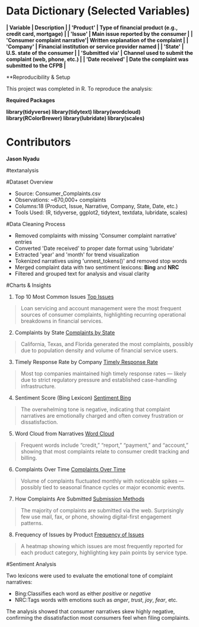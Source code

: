 # Data Dictionary (Selected Variables)

**| Variable                        | Description                                                 |
| 'Product'                     | Type of financial product (e.g., credit card, mortgage)     |
| 'Issue'                     | Main issue reported by the consumer                         |
| 'Consumer complaint narrative'| Written explanation of the complaint                        |
| 'Company'                    | Financial institution or service provider named             |
| 'State'                       | U.S. state of the consumer                                  |
| 'Submitted via'               | Channel used to submit the complaint (web, phone, etc.)     |
| 'Date received'              | Date the complaint was submitted to the CFPB               |**

**Reproducibility & Setup

This project was completed in R. To reproduce the analysis:

**Required Packages**

**library(tidyverse)
library(tidytext)
library(wordcloud)
library(RColorBrewer)
library(lubridate)
library(scales)**


# Contributors
**Jason Nyadu**



#textanalysis

#Dataset Overview

- Source: Consumer_Complaints.csv
- Observations: ~670,000+ complaints
- Columns:18 (Product, Issue, Narrative, Company, State, Date, etc.)
- Tools Used: (R, tidyverse, ggplot2, tidytext, textdata, lubridate, scales)


#Data Cleaning Process

- Removed complaints with missing 'Consumer complaint narrative' entries
- Converted 'Date received' to proper date format using 'lubridate'
- Extracted 'year' and 'month' for trend visualization
- Tokenized narratives using 'unnest_tokens()' and removed stop words
- Merged complaint data with two sentiment lexicons: **Bing** and **NRC**
- Filtered and grouped text for analysis and visual clarity


#Charts & Insights

1. Top 10 Most Common Issues
[Top Issues](top_issues1.pdf)  
> Loan servicing and account management were the most frequent sources of consumer complaints, highlighting recurring operational breakdowns in financial services.


2. Complaints by State
[Complaints by State](state_complaints1.pdf)
> California, Texas, and Florida generated the most complaints, possibly due to population density and volume of financial service users.


3. Timely Response Rate by Company
[Timely Response Rate](timely_response1.pdf)  
> Most top companies maintained high timely response rates — likely due to strict regulatory pressure and established case-handling infrastructure.


4. Sentiment Score (Bing Lexicon)
[Sentiment Bing](sentiment_bing1.pdf)  
> The overwhelming tone is negative, indicating that complaint narratives are emotionally charged and often convey frustration or dissatisfaction.


5. Word Cloud from Narratives
[Word Cloud](wordcloud1.pdf)  
> Frequent words include “credit,” “report,” “payment,” and “account,” showing that most complaints relate to consumer credit tracking and billing.


6. Complaints Over Time
[Complaints Over Time](complaints_over_time1.pdf)  
> Volume of complaints fluctuated monthly with noticeable spikes — possibly tied to seasonal finance cycles or major economic events.


7. How Complaints Are Submitted
[Submission Methods](complaints_channel.pdf)  
> The majority of complaints are submitted via the web. Surprisingly few use mail, fax, or phone, showing digital-first engagement patterns.

8. Frequency of Issues by Product
[Frequency of Issues](frequency_of_issues1.pdf)  
> A heatmap showing which issues are most frequently reported for each product category, highlighting key pain points by service type.

#Sentiment Analysis

Two lexicons were used to evaluate the emotional tone of complaint narratives:

- Bing:Classifies each word as either *positive* or *negative*
- NRC:Tags words with emotions such as *anger*, *trust*, *joy*, *fear*, etc.

The analysis showed that consumer narratives skew highly negative, confirming the dissatisfaction most consumers feel when filing complaints.
